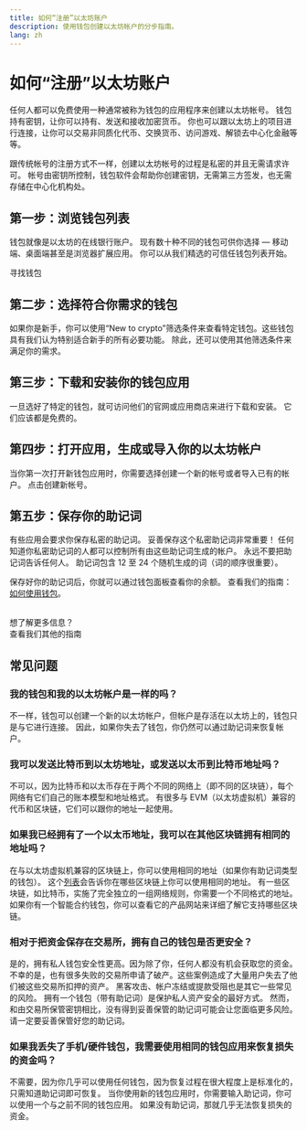 ```yaml
---
title: 如何“注册”以太坊账户
description: 使用钱包创建以太坊帐户的分步指南。
lang: zh
---
```


# 如何“注册”以太坊账户

任何人都可以免费使用一种通常被称为钱包的应用程序来创建以太坊帐号。 钱包持有密钥，让你可以持有、发送和接收加密货币。 你也可以跟以太坊上的项目进行连接，让你可以交易非同质化代币、交换货币、访问游戏、解锁去中心化金融等等。

跟传统帐号的注册方式不一样，创建以太坊帐号的过程是私密的并且无需请求许可。 帐号由密钥所控制，钱包软件会帮助你创建密钥，无需第三方签发，也无需存储在中心化机构处。

## 第一步：浏览钱包列表

钱包就像是以太坊的在线银行账户。 现有数十种不同的钱包可供你选择 — 移动端、桌面端甚至是浏览器扩展应用。 你可以从我们精选的可信任钱包列表开始。

<ButtonLink href="/wallets/find-wallet/">
  寻找钱包
</ButtonLink>

## 第二步：选择符合你需求的钱包

如果你是新手，你可以使用“New to crypto”筛选条件来查看特定钱包。这些钱包具有我们认为特别适合新手的所有必要功能。 除此，还可以使用其他筛选条件来满足你的需求。

## 第三步：下载和安装你的钱包应用

一旦选好了特定的钱包，就可访问他们的官网或应用商店来进行下载和安装。 它们应该都是免费的。

## 第四步：打开应用，生成或导入你的以太坊帐户

当你第一次打开新钱包应用时，你需要选择创建一个新的帐号或者导入已有的帐户。 点击创建新帐号。

## 第五步：保存你的助记词

有些应用会要求你保存私密的助记词。 妥善保存这个私密助记词非常重要！ 任何知道你私密助记词的人都可以控制所有由这些助记词生成的帐户。 永远不要把助记词告诉任何人。 助记词包含 12 至 24 个随机生成的词（词的顺序很重要）。

保存好你的助记词后，你就可以通过钱包面板查看你的余额。 查看我们的指南：[如何使用钱包](/guides/how-to-use-a-wallet)。

 <br />

<InfoBanner shouldSpaceBetween emoji=":eyes:">
  <div>想了解更多信息？</div>
  <ButtonLink href="/guides/">
    查看我们其他的指南
  </ButtonLink>
</InfoBanner>

## 常见问题

### 我的钱包和我的以太坊帐户是一样的吗？

不一样，钱包可以创建一个新的以太坊帐户，但帐户是存活在以太坊上的，钱包只是与它进行连接。 因此，如果你失去了钱包，你仍然可以通过助记词来恢复帐户。

### 我可以发送比特币到以太坊地址，或发送以太币到比特币地址吗？

不可以，因为比特币和以太币存在于两个不同的网络上（即不同的区块链），每个网络有它们自己的账本模型和地址格式。 有很多与 EVM（以太坊虚拟机）兼容的代币和区块链，它们可以跟你的地址一起使用。

### 如果我已经拥有了一个以太币地址，我可以在其他区块链拥有相同的地址吗？

在与以太坊虚拟机兼容的区块链上，你可以使用相同的地址（如果你有助记词类型的钱包）。 这个[列表](https://chainlist.org/)会告诉你在哪些区块链上你可以使用相同的地址。 有一些区块链，如比特币，实施了完全独立的一组网络规则，你需要一个不同格式的地址。 如果你有一个智能合约钱包，你可以查看它的产品网站来详细了解它支持哪些区块链。

### 相对于把资金保存在交易所，拥有自己的钱包是否更安全？

是的，拥有私人钱包安全性更高。因为除了你，任何人都没有机会获取您的资金。 不幸的是，也有很多失败的交易所申请了破产。这些案例造成了大量用户失去了他们被这些交易所扣押的资产。 黑客攻击、帐户冻结或提款受阻也是其它一些常见的风险。 拥有一个钱包（带有助记词）是保护私人资产安全的最好方式。 然而，和由交易所保管密钥相比，没有得到妥善保管的助记词可能会让您面临更多风险。 请一定要妥善保管好您的助记词。

### 如果我丢失了手机/硬件钱包，我需要使用相同的钱包应用来恢复损失的资金吗？

不需要，因为你几乎可以使用任何钱包，因为恢复过程在很大程度上是标准化的，只需知道助记词即可恢复。 当你使用新的钱包应用时，你需要输入助记词，你可以使用一个与之前不同的钱包应用。 如果没有助记词，那就几乎无法恢复损失的资金。
